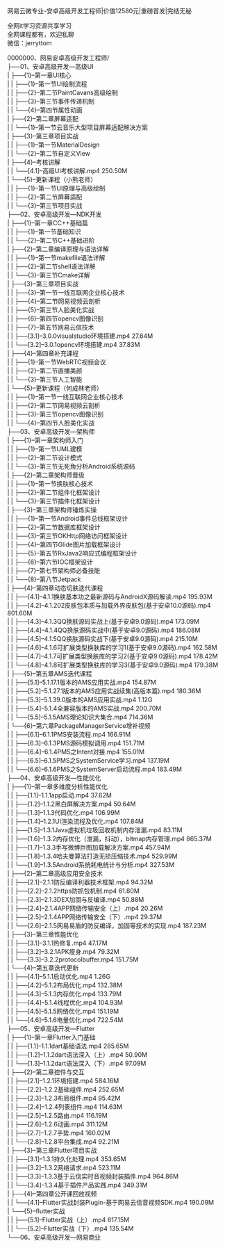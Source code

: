 网易云微专业-安卓高级开发工程师|价值12580元|重磅首发|完结无秘

全网it学习资源共享学习<br>全网课程都有，欢迎私聊<br>微信：jerryttom<br>

0000000、网易安卓高级开发工程师/<br> ├──01、安卓高级开发—高级UI<br> | ├──{1}–第一章UI核心<br> | | ├──{1}–第一节UI绘制流程<br> | | ├──{2}–第二节PaintCavans高级绘制<br> | | ├──{3}–第三节事件传递机制<br> | | └──{4}–第四节属性动画<br> | ├──{2}–第二章屏幕适配<br> | | └──{1}–第一节云音乐大型项目屏幕适配解决方案<br> | ├──{3}–第三章项目实战<br> | | ├──{1}–第一节MaterialDesign<br> | | └──{2}–第二节自定义View<br> | ├──{4}–考核讲解<br> | | └──[4.1]–高级UI考核讲解.mp4 250.50M<br> | └──{5}–更新课程（小熊老师）<br> | | ├──{1}–第一节UI原理与高级绘制<br> | | ├──{2}–第二节屏幕适配<br> | | └──{3}–第三节项目实战<br> ├──02、安卓高级开发—NDK开发<br> | ├──{1}–第一章CC++基础篇<br> | | ├──{1}–第一节基础知识<br> | | └──{2}–第二节C++基础进阶<br> | ├──{2}–第二章编译原理与语法详解<br> | | ├──{1}–第一节makefile语法详解<br> | | ├──{2}–第二节shell语法详解<br> | | └──{3}–第三节Cmake详解<br> | ├──{3}–第三章项目实战<br> | | ├──{3}–第一节一线互联网企业核心技术<br> | | ├──{4}–第二节网易视频云剖析<br> | | ├──{5}–第三节人脸美化实战<br> | | ├──{6}–第四节opencv图像识别<br> | | ├──{7}–第五节网易云信技术<br> | | ├──[3.1]–3.0.0visualstudio环境搭建.mp4 27.64M<br> | | └──[3.2]–3.0.1opencv环境搭建.mp4 37.83M<br> | ├──{4}–第四章补充课程<br> | | ├──{1}–第一节WebRTC视频会议<br> | | ├──{2}–第二节直播美颜<br> | | └──{3}–第三节人工智能<br> | └──{5}–更新课程（何成林老师）<br> | | ├──{1}–第一节一线互联网企业核心技术<br> | | ├──{2}–第二节网易视频云剖析<br> | | ├──{3}–第三节opencv图像识别<br> | | └──{4}–第四节人脸美化实战<br> ├──03、安卓高级开发—架构师<br> | ├──{1}–第一章架构师入门<br> | | ├──{1}–第一节UML建模<br> | | ├──{2}–第二节设计模式<br> | | └──{3}–第三节无死角分析Android系统源码<br> | ├──{2}–第二章架构师晋级<br> | | ├──{1}–第一节换肤核心技术<br> | | ├──{2}–第二节组件化框架设计<br> | | └──{3}–第三节插件化框架设计<br> | ├──{3}–第三章架构师锤炼实操<br> | | ├──{1}–第一节Android事件总线框架设计<br> | | ├──{2}–第二节数据库框架设计<br> | | ├──{3}–第三节OKHttp网络访问框架设计<br> | | ├──{4}–第四节Glide图片加载框架设计<br> | | ├──{5}–第五节RxJava2响应式编程框架设计<br> | | ├──{6}–第六节IOC框架设计<br> | | ├──{7}–第七节架构师必备技能<br> | | └──{8}–第八节Jetpack<br> | ├──{4}–第四章动态切肤迭代课程<br> | | ├──[4.1]–4.1.1换肤基本功之最新源码与AndroidX源码解读.mp4 195.93M<br> | | ├──[4.2]–4.1.202皮肤包本质与加载外界皮肤包(基于安卓10.0源码).mp4 801.60M<br> | | ├──[4.3]–4.1.3QQ换肤源码实战上(基于安卓9.0源码).mp4 173.09M<br> | | ├──[4.4]–4.1.4QQ换肤源码实战中(基于安卓9.0源码).mp4 186.08M<br> | | ├──[4.5]–4.1.5QQ换肤源码实战下(基于安卓9.0源码).mp4 215.10M<br> | | ├──[4.6]–4.1.6可扩展类型换肤库的学习1(基于安卓9.0源码).mp4 162.58M<br> | | ├──[4.7]–4.1.7可扩展类型换肤库的学习2(基于安卓9.0源码).mp4 178.42M<br> | | └──[4.8]–4.1.8可扩展类型换肤库的学习3(基于安卓9.0源码).mp4 179.38M<br> | ├──{5}–第五章AMS迭代课程<br> | | ├──[5.1]–5.1.17.1版本的AMS应用实战.mp4 154.87M<br> | | ├──[5.2]–5.1.27.1版本的AMS应用实战续集(高版本篇).mp4 180.36M<br> | | ├──[5.3]–5.1.39.0版本的AMS应用实战.mp4 1.12G<br> | | ├──[5.4]–5.1.4全兼容版本的AMS实战.mp4 200.70M<br> | | └──[5.5]–5.1.5AMS理论知识大集合.mp4 714.36M<br> | └──{6}–第六章PackageManagerService增补视频<br> | | ├──[6.1]–6.1.1PMS安装流程.mp4 166.91M<br> | | ├──[6.3]–6.1.3PMS源码模拟调用.mp4 151.71M<br> | | ├──[6.4]–6.1.4PMS之Intent对接.mp4 155.01M<br> | | ├──[6.5]–6.1.5PMS之SystemService学习.mp4 137.19M<br> | | └──[6.6]–6.1.6PMS之SystemServer启动流程.mp4 183.49M<br> ├──04、安卓高级开发—性能优化<br> | ├──{1}–第一章多维度分析性能优化<br> | | ├──[1.1]–1.1.1app启动.mp4 37.62M<br> | | ├──[1.2]–1.1.2黑白屏解决方案.mp4 50.64M<br> | | ├──[1.3]–1.1.3代码优化.mp4 106.99M<br> | | ├──[1.4]–1.2.1UI渲染流程及优化.mp4 107.84M<br> | | ├──[1.5]–1.3.1Java虚拟机垃圾回收机制内存泄漏.mp4 83.11M<br> | | ├──[1.6]–1.3.2内存优化（泄漏，抖动），bitmap内存管理.mp4 865.37M<br> | | ├──[1.7]–1.3.3手写微博巨图加载解决方案.mp4 457.94M<br> | | ├──[1.8]–1.3.4哈夫曼算法打造无损压缩技术.mp4 529.99M<br> | | └──[1.9]–1.3.5Android系统耗电统计与分析.mp4 327.53M<br> | ├──{2}–第二章高级应用安全技术<br> | | ├──[2.1]–2.1.1防反编译利器技术框架.mp4 94.32M<br> | | ├──[2.2]–2.1.2https防抓包机制.mp4 61.80M<br> | | ├──[2.3]–2.1.3DEX加固与反编译.mp4 50.88M<br> | | ├──[2.4]–2.1.4APP网络传输安全（上）.mp4 20.26M<br> | | ├──[2.5]–2.1.4APP网络传输安全（下）.mp4 29.37M<br> | | └──[2.6]–2.1.5网易易盾的防反编译，加固等技术的实现.mp4 187.23M<br> | ├──{3}–第三章性能优化<br> | | ├──[3.1]–3.1.1热修复.mp4 47.17M<br> | | ├──[3.2]–3.2.1APK瘦身.mp4 79.32M<br> | | └──[3.3]–3.2.2protocolbuffer.mp4 151.75M<br> | └──{4}–第五章迭代更新<br> | | ├──[4.1]–5.1.1启动优化.mp4 1.26G<br> | | ├──[4.2]–5.1.2布局优化.mp4 132.38M<br> | | ├──[4.3]–5.1.3内存优化.mp4 133.79M<br> | | ├──[4.4]–5.1.4线程优化.mp4 104.93M<br> | | ├──[4.5]–5.1.5网络优化.mp4 151.19M<br> | | └──[4.6]–5.1.6电量优化.mp4 722.54M<br> ├──05、安卓高级开发—Flutter<br> | ├──{1}–第一章Flutter入门基础<br> | | ├──[1.1]–1.1.1dart基础语法.mp4 285.65M<br> | | ├──[1.2]–1.1.2dart语法深入（上）.mp4 50.90M<br> | | └──[1.3]–1.1.2dart语法深入（下）.mp4 97.09M<br> | ├──{2}–第二章控件与交互<br> | | ├──[2.1]–1.2.1环境搭建.mp4 584.16M<br> | | ├──[2.2]–1.2.2基础组件.mp4 252.65M<br> | | ├──[2.3]–1.2.3布局组件.mp4 95.42M<br> | | ├──[2.4]–1.2.4列表组件.mp4 114.63M<br> | | ├──[2.5]–1.2.5路由.mp4 116.19M<br> | | ├──[2.6]–1.2.6动画.mp4 311.12M<br> | | ├──[2.7]–1.2.7手势.mp4 160.02M<br> | | └──[2.8]–1.2.8平台集成.mp4 92.21M<br> | ├──{3}–第三章Flutter项目实战<br> | | ├──[3.1]–1.3.1持久化处理.mp4 353.65M<br> | | ├──[3.2]–1.3.2网络请求.mp4 523.11M<br> | | ├──[3.3]–1.3.3基于云信实时音视频封装插件.mp4 964.86M<br> | | └──[3.4]–1.3.4基于插件产品实践.mp4 349.31M<br> | ├──{4}–第四章公开课回放视频<br> | | └──[4.1]–Flutter实战封装Plugin-基于网易云信音视频SDK.mp4 190.09M<br> | └──{5}–flutter实战<br> | | ├──[5.1]–Flutter实战（上）.mp4 817.15M<br> | | └──[5.2]–Flutter实战（下）.mp4 135.54M<br> └──06、安卓高级开发—网易商业